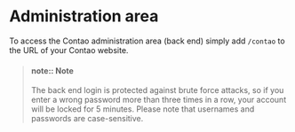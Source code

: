 # Administration area

To access the Contao administration area (back end) simply add `/contao` to the
URL of your Contao website.

> #### note:: Note 
> The back end login is protected against brute force attacks, so if
> you enter a wrong password more than three times in a row, your account will be
> locked for 5 minutes. Please note that usernames and passwords are case-sensitive.
